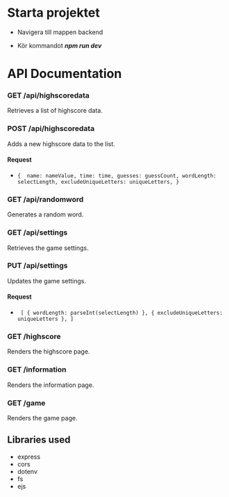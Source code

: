 # Starta projektet

- Navigera till mappen backend

- Kör kommandot ***npm run dev***

# API Documentation

### GET /api/highscoredata

Retrieves a list of highscore data.

### POST /api/highscoredata

Adds a new highscore data to the list.

#### Request

- `{ 
name: nameValue,
time: time,
guesses: guessCount,
wordLength: selectLength,
excludeUniqueLetters: uniqueLetters,
}`

### GET /api/randomword

Generates a random word.

### GET /api/settings

Retrieves the game settings.

### PUT /api/settings

Updates the game settings.

#### Request

- ` [
  { wordLength: parseInt(selectLength) },
  { excludeUniqueLetters: uniqueLetters },
]`

### GET /highscore

Renders the highscore page.

### GET /information

Renders the information page.

### GET /game

Renders the game page.

## Libraries used

- express
- cors
- dotenv
- fs
- ejs
